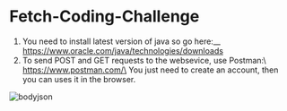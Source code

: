# Fetch-Coding-Challenge
1) You need to install latest version of java so go here:__ https://www.oracle.com/java/technologies/downloads
2) To send POST and GET requests to the websevice, use Postman:\ https://www.postman.com/\
You just need to create an account, then you can uses it in the browser.


![bodyjson](https://user-images.githubusercontent.com/36714045/134413141-735d94ea-2b9e-4694-a131-636e8966a6d4.PNG)
